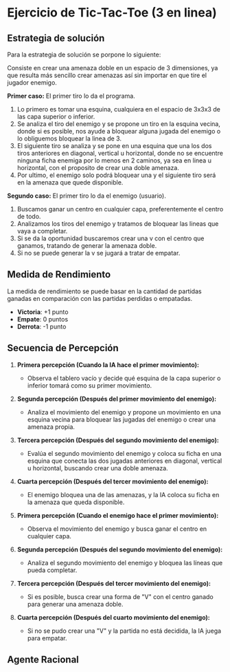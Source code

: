 # Ejercicio de Tic-Tac-Toe (3 en linea)

## Estrategia de solución

Para la estrategia de solución se porpone lo siguiente:

Consiste en crear una amenaza doble en un espacio de 3 dimensiones, ya que resulta más sencillo crear amenazas así sin importar en que tire el jugador enemigo.

**Primer caso:** El primer tiro lo da el programa.
1. Lo primero es tomar una esquina, cualquiera en el espacio de 3x3x3 de las capa superior o inferior.
2. Se analiza el tiro del enemigo y se propone un tiro en la esquina vecina, donde si es posible, nos ayude a bloquear alguna jugada del enemigo o lo obliguemos bloquear la linea de 3.
3. El siguiente tiro se analiza y se pone en una esquina que una los dos tiros anteriores en diagonal, vertical u horizontal, donde no se encuentre ninguna ficha enemiga por lo menos en 2 caminos, ya sea en linea u horizontal, con el proposito de crear una doble amenaza.
4. Por ultimo, el enemigo solo podrá bloquear una y el siguiente tiro será en la amenaza que quede disponible.

**Segundo caso:** El primer tiro lo da el enemigo (usuario).
1. Buscamos ganar un centro en cualquier capa, preferentemente el centro de todo.
2. Analizamos los tiros del enemigo y tratamos de bloquear las lineas que vaya a completar.
3. Si se da la oportunidad buscaremos crear una v con el centro que ganamos, tratando de generar la amenaza doble.
4. Si no se puede generar la v se jugará a tratar de empatar.


## Medida de Rendimiento

La medida de rendimiento se puede basar en la cantidad de partidas ganadas en comparación con las partidas perdidas o empatadas.

- **Victoria**: +1 punto
- **Empate**: 0 puntos
- **Derrota**: -1 punto

## Secuencia de Percepción

1. **Primera percepción (Cuando la IA hace el primer movimiento):**
   - Observa el tablero vacío y decide qué esquina de la capa superior o inferior tomará como su primer movimiento.

2. **Segunda percepción (Después del primer movimiento del enemigo):**
   - Analiza el movimiento del enemigo y propone un movimiento en una esquina vecina para bloquear las jugadas del enemigo o crear una amenaza propia.
   
3. **Tercera percepción (Después del segundo movimiento del enemigo):**
   - Evalúa el segundo movimiento del enemigo y coloca su ficha en una esquina que conecta las dos jugadas anteriores en diagonal, vertical u horizontal, buscando crear una doble amenaza.
   
4. **Cuarta percepción (Después del tercer movimiento del enemigo):**
   - El enemigo bloquea una de las amenazas, y la IA coloca su ficha en la amenaza que queda disponible.

5. **Primera percepción (Cuando el enemigo hace el primer movimiento):**
   - Observa el movimiento del enemigo y busca ganar el centro en cualquier capa.
   
6. **Segunda percepción (Después del segundo movimiento del enemigo):**
   - Analiza el segundo movimiento del enemigo y bloquea las líneas que pueda completar.

7. **Tercera percepción (Después del tercer movimiento del enemigo):**
   - Si es posible, busca crear una forma de "V" con el centro ganado para generar una amenaza doble.
   
8. **Cuarta percepción (Después del cuarto movimiento del enemigo):**
   - Si no se pudo crear una "V" y la partida no está decidida, la IA juega para empatar.

## Agente Racional